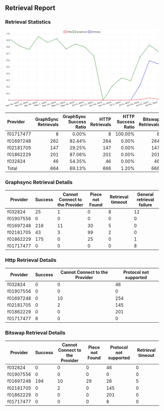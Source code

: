 ## Retrieval Report
### Retrieval Statistics
<img src="https://raw.githubusercontent.com/data-preservation-programs/filplus-checker-assets/main/filecoin-project/filecoin-plus-large-datasets/issues/1724/1691287816001.png"/>

| Provider  | GraphSync Retrievals | GraphSync Success Ratio | HTTP Retrievals | HTTP Success Ratio | Bitswap Retrievals | Bitswap Success Ratio |
| :-------- | -------------------: | ----------------------: | --------------: | -----------------: | -----------------: | --------------------: |
| f01717477 |                    8 |                   0.00% |               8 |            100.00% |                  8 |                 0.00% |
| f01697248 |                  262 |                  82.44% |             264 |              0.00% |                264 |                73.48% |
| f02181705 |                  147 |                  29.25% |             147 |              0.00% |                147 |                 0.00% |
| f01862229 |                  201 |                  87.06% |             201 |              0.00% |                201 |                 0.00% |
| f032824   |                   46 |                  54.35% |              46 |              0.00% |                 46 |                 0.00% |
| Total     |                  664 |                  69.13% |             666 |              1.20% |                666 |                29.13% |

### Graphsync Retrieval Details
| Provider  | Success | Cannot Connect to the Provider | Piece not Found | Retrieval timeout | General retrieval failure |
| --------- | ------- | ------------------------------ | --------------- | ----------------- | ------------------------- |
| f032824   | 25      | 1                              | 0               | 8                 | 12                        |
| f01907556 | 0       | 0                              | 0               | 0                 | 0                         |
| f01697248 | 216     | 11                             | 30              | 5                 | 0                         |
| f02181705 | 43      | 3                              | 99              | 2                 | 0                         |
| f01862229 | 175     | 0                              | 25              | 0                 | 1                         |
| f01717477 | 0       | 0                              | 0               | 0                 | 8                         |

### Http Retrieval Details
| Provider  | Success | Cannot Connect to the Provider | Protocol not supported |
| --------- | ------- | ------------------------------ | ---------------------- |
| f032824   | 0       | 0                              | 46                     |
| f01907556 | 0       | 0                              | 0                      |
| f01697248 | 0       | 10                             | 254                    |
| f02181705 | 0       | 2                              | 145                    |
| f01862229 | 0       | 0                              | 201                    |
| f01717477 | 8       | 0                              | 0                      |

### Bitswap Retrieval Details
| Provider  | Success | Cannot Connect to the Provider | Piece not Found | Protocol not supported | Retrieval timeout |
| --------- | ------- | ------------------------------ | --------------- | ---------------------- | ----------------- |
| f032824   | 0       | 0                              | 0               | 46                     | 0                 |
| f01907556 | 0       | 0                              | 0               | 0                      | 0                 |
| f01697248 | 194     | 10                             | 29              | 26                     | 5                 |
| f02181705 | 0       | 2                              | 0               | 145                    | 0                 |
| f01862229 | 0       | 0                              | 0               | 201                    | 0                 |
| f01717477 | 0       | 0                              | 0               | 8                      | 0                 |
